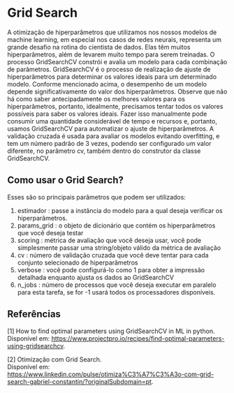# Grid Search

A otimização de hiperparâmetros que utilizamos nos nossos modelos de machine learning, em especial nos casos de redes neurais, representa um grande desafio na rotina do cientista de dados. Elas têm muitos hiperparâmetros, além de levarem muito tempo para serem treinadas.
O processo GridSearchCV constrói e avalia um modelo para cada combinação de parâmetros. GridSearchCV é o processo de realização de ajuste de hiperparâmetros para determinar os valores ideais para um determinado modelo. Conforme mencionado acima, o desempenho de um modelo depende significativamente do valor dos hiperparâmetros. Observe que não há como saber antecipadamente os melhores valores para os hiperparâmetros, portanto, idealmente, precisamos tentar todos os valores possíveis para saber os valores ideais. Fazer isso manualmente pode consumir uma quantidade considerável de tempo e recursos e, portanto, usamos GridSearchCV para automatizar o ajuste de hiperparâmetros. 
A validação cruzada é usada para avaliar os modelos evitando overfitting, e tem um número padrão de 3 vezes, podendo ser configurado um valor diferente, no parâmetro cv, também dentro do construtor da classe GridSearchCV.

## Como usar o Grid Search?
Esses são so principais parâmetros que podem ser utilizados:

1. estimador  : passe a instância do modelo para a qual deseja verificar os hiperparâmetros. 
2. params_grid  : o objeto de dicionário que contém os hiperparâmetros que você deseja testar 
3. scoring  : métrica de avaliação que você deseja usar, você pode simplesmente passar uma string/objeto válido da métrica de avaliação 
4. cv  : número de validação cruzada que você deve tentar para cada conjunto selecionado de hiperparâmetros 
5. verbose  : você pode configurá-lo como 1 para obter a impressão detalhada enquanto ajusta os dados ao GridSearchCV 
6. n_jobs  : número de processos que você deseja executar em paralelo para esta tarefa, se for -1 usará todos os processadores disponíveis. 


## Referências

[1] How to find optimal parameters using GridSearchCV in ML in python.<br>Disponível em: <https://www.projectpro.io/recipes/find-optimal-parameters-using-gridsearchcv>.

‌‌[2] Otimização com Grid Search.<br>Disponível em: <https://www.linkedin.com/pulse/otimiza%C3%A7%C3%A3o-com-grid-search-gabriel-constantin/?originalSubdomain=pt>.

‌

